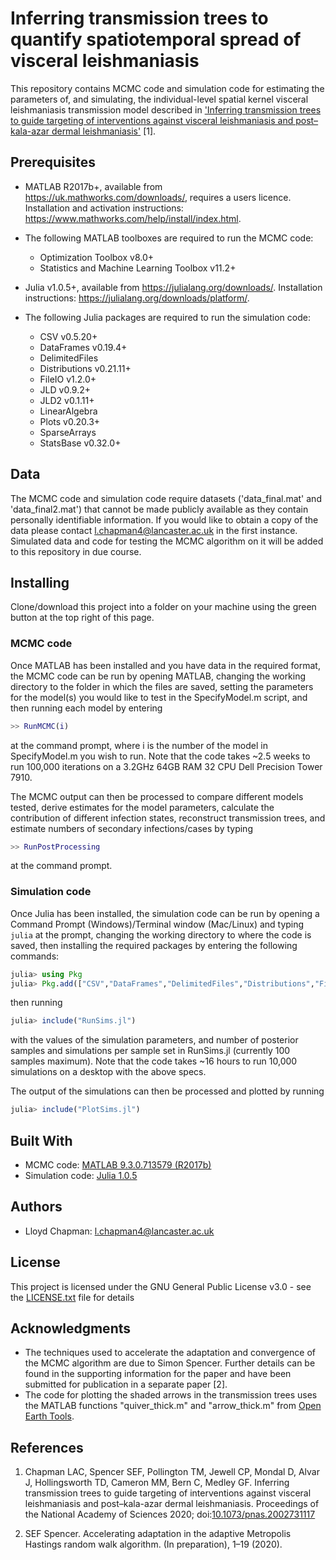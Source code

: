 # Inferring transmission trees to quantify spatiotemporal spread of visceral leishmaniasis

This repository contains MCMC code and simulation code for estimating the parameters of, and simulating, the individual-level spatial kernel visceral leishmaniasis transmission model described in ['Inferring transmission trees to guide targeting of interventions against visceral leishmaniasis and post–kala-azar dermal leishmaniasis'](https://doi.org/10.1073/pnas.2002731117) [1].

## Prerequisites

* MATLAB R2017b+, available from <https://uk.mathworks.com/downloads/>, requires a users licence. Installation and activation instructions: <https://www.mathworks.com/help/install/index.html>.

* The following MATLAB toolboxes are required to run the MCMC code:
  * Optimization Toolbox v8.0+
  * Statistics and Machine Learning Toolbox v11.2+

* Julia v1.0.5+, available from <https://julialang.org/downloads/>. Installation instructions: <https://julialang.org/downloads/platform/>.

* The following Julia packages are required to run the simulation code:
  * CSV v0.5.20+
  * DataFrames v0.19.4+
  * DelimitedFiles
  * Distributions v0.21.11+
  * FileIO v1.2.0+
  * JLD v0.9.2+
  * JLD2 v0.1.11+
  * LinearAlgebra
  * Plots v0.20.3+
  * SparseArrays
  * StatsBase v0.32.0+


## Data

The MCMC code and simulation code require datasets ('data_final.mat' and 'data_final2.mat') that cannot be made publicly available as they contain personally identifiable information. If you would like to obtain a copy of the data please contact <l.chapman4@lancaster.ac.uk> in the first instance. Simulated data and code for testing the MCMC algorithm on it will be added to this repository in due course.

## Installing

Clone/download this project into a folder on your machine using the green button at the top right of this page.

### MCMC code

Once MATLAB has been installed and you have data in the required format, the MCMC code can be run by opening MATLAB, changing the working directory to the folder in which the files are saved, setting the parameters for the model(s) you would like to test in the SpecifyModel.m script, and then running each model by entering

```matlab
>> RunMCMC(i)
```

at the command prompt, where i is the number of the model in SpecifyModel.m you wish to run. Note that the code takes ~2.5 weeks to run 100,000 iterations on a 3.2GHz 64GB RAM 32 CPU Dell Precision Tower 7910.

The MCMC output can then be processed to compare different models tested, derive estimates for the model parameters, calculate the contribution of different infection states, reconstruct transmission trees, and estimate numbers of secondary infections/cases by typing

```matlab
>> RunPostProcessing
```

at the command prompt.

### Simulation code

Once Julia has been installed, the simulation code can be run by opening a Command Prompt (Windows)/Terminal window (Mac/Linux) and typing `julia` at the prompt, changing the working directory to where the code is saved, then installing the required packages by entering the following commands:

```julia
julia> using Pkg
julia> Pkg.add(["CSV","DataFrames","DelimitedFiles","Distributions","FileIO","JLD","JLD2","LinearAlgebra","Plots","SparseArrays","StatsBase"])
```

then running 

```julia
julia> include("RunSims.jl") 
```

with the values of the simulation parameters, and number of posterior samples and simulations per sample set in RunSims.jl (currently 100 samples maximum). Note that the code takes ~16 hours to run 10,000 simulations on a desktop with the above specs.

The output of the simulations can then be processed and plotted by running

```julia
julia> include("PlotSims.jl")
```

## Built With

* MCMC code: [MATLAB 9.3.0.713579 (R2017b)](https://uk.mathworks.com/downloads/)
* Simulation code: [Julia 1.0.5](https://julialang.org/downloads/)

## Authors

* Lloyd Chapman: <l.chapman4@lancaster.ac.uk>

## License

This project is licensed under the GNU General Public License v3.0 - see the [LICENSE.txt](LICENSE.txt) file for details

## Acknowledgments

* The techniques used to accelerate the adaptation and convergence of the MCMC algorithm are due to Simon Spencer. Further details can be found in the supporting information for the paper and have been submitted for publication in a separate paper [2].
* The code for plotting the shaded arrows in the transmission trees uses the MATLAB functions "quiver_thick.m" and "arrow_thick.m" from [Open Earth Tools](https://svn.oss.deltares.nl/repos/openearthtools/trunk/matlab/general/plot_fun/).

## References
1. Chapman LAC, Spencer SEF, Pollington TM, Jewell CP, Mondal D, Alvar J, Hollingsworth TD, Cameron MM, Bern C, Medley GF. Inferring transmission trees to guide targeting of interventions against visceral leishmaniasis and post–kala-azar dermal leishmaniasis. Proceedings of the National Academy of Sciences 2020; doi:[10.1073/pnas.2002731117](https://doi.org/10.1073/pnas.2002731117)
 

2. SEF Spencer. Accelerating adaptation in the adaptive Metropolis Hastings random walk algorithm. (In preparation), 1–19 (2020).
